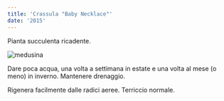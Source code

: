 ```yaml
---
title: 'Crassula "Baby Necklace"'
date: '2015'
---
```

Pianta succulenta ricadente.

![medusina](/piante/medusina_files/20191030_105414.jpg)

Dare poca acqua, una volta a settimana in estate e una volta al mese (o meno) in inverno.
Mantenere drenaggio.

Rigenera facilmente dalle radici aeree.
Terriccio normale.